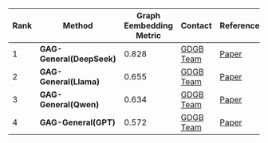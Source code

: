 |Rank|Method|Graph Eembedding Metric|Contact|References|Date|
|--|--|--|--|--|--|
|1|**GAG-General(DeepSeek)**|0.828|[GDGB Team](peng_jie@ruc.edu.cn)|[Paper]()|06.03.2025|
|2|**GAG-General(Llama)**|0.655|[GDGB Team](peng_jie@ruc.edu.cn)|[Paper]()|06.03.2025|
|3|**GAG-General(Qwen)**|0.634|[GDGB Team](peng_jie@ruc.edu.cn)|[Paper]()|06.03.2025|
|4|**GAG-General(GPT)**|0.572|[GDGB Team](peng_jie@ruc.edu.cn)|[Paper]()|06.03.2025|
